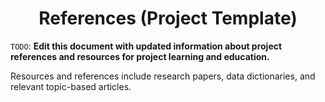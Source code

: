 <h1 align="center">References (Project Template)</h1>

`TODO`: **Edit this document with updated information about project references and resources for project learning and education.**

Resources and references include research papers, data dictionaries, and relevant topic-based articles. 